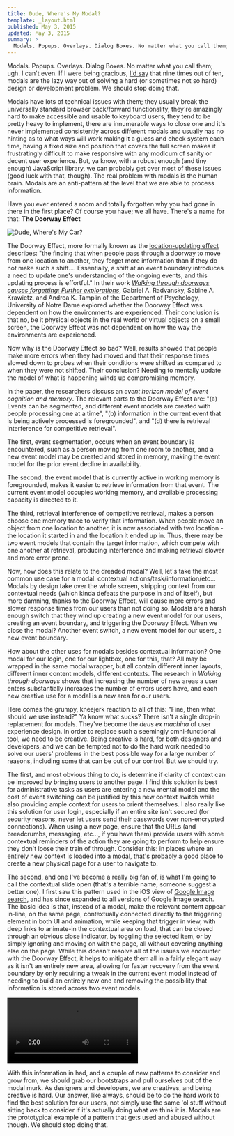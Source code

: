 ```yaml
---
title: Dude, Where's My Modal?
template: _layout.html
published: May 3, 2015
updated: May 3, 2015
summary: >
  Modals. Popups. Overlays. Dialog Boxes. No matter what you call them; ugh. I can't even. If I were being gracious, I'd say that nine times out of ten, modals are the lazy way out of solving a hard (or sometimes not so hard) design or development problem. We should stop doing that.
---
```

Modals. Popups. Overlays. Dialog Boxes. No matter what you call them; ugh. I can't even. If I were being gracious, [I'd say](https://twitter.com/Snugug/status/592716919880450050) that nine times out of ten, modals are the lazy way out of solving a hard (or sometimes not so hard) design or development problem. We should stop doing that.

Modals have lots of technical issues with them; they usually break the universally standard browser back/forward functionality, they're amazingly hard to make accessible and usable to keyboard users, they tend to be pretty heavy to implement, there are innumerable ways to close one and it's never implemented consistently across different modals and usually has no hinting as to what ways will work making it a guess and check system each time, having a fixed size and position that covers the full screen makes it frustratingly difficult to make responsive with any modicum of sanity or decent user experience. But, ya know, with a robust enough (and tiny enough) JavaScript library, we can probably get over most of these issues (good luck with that, though). The real problem with modals is the human brain. Modals are an anti-pattern at the level that we are able to process information.

Have you ever entered a room and totally forgotten why you had gone in there in the first place? Of course you have; we all have. There's a name for that: **The Doorway Effect**

![Dude, Where's My Car?](http://una.im/slides-perf-is-our-job/img/dudewhersmycar.gif)

The Doorway Effect, more formally known as the [location-updating effect](http://www.freakonomics.com/media/Radvansky%20Krawietz%20%26%20Tamplin%202011%20%28QJEP%29%20%281%29.pdf) describes: "the finding that when people pass through a doorway to move from one location to another, they forget more information than if they do not make such a shift.… Essentially, a shift at an event boundary introduces a need to update one's understanding of the ongoing events, and this updating process is effortful." In their work [_Walking through doorways causes forgetting: Further explorations_](http://www.freakonomics.com/media/Radvansky%20Krawietz%20%26%20Tamplin%202011%20%28QJEP%29%20%281%29.pdf), Gabriel A. Radvansky, Sabine A. Krawietz, and Andrea K. Tamplin of the Department of Psychology, University of Notre Dame explored whether the Doorway Effect was dependent on how the environments are experienced. Their conclusion is that no, be it physical objects in the real world or virtual objects on a small screen, the Doorway Effect was not dependent on how the way the environments are experienced.

Now why is the Doorway Effect so bad? Well, results showed that people make more errors when they had moved and that their response times slowed down to probes when their conditions were shifted as compared to when they were not shifted. Their conclusion? Needing to mentally update the model of what is happening winds up compromising memory.

In the paper, the researchers discuss an _event horizon model of event cognition and memory_. The relevant parts to the Doorway Effect are: "(a) Events can be segmented, and different event models are created with people processing one at a time", "(b) information in the current event that is being actively processed is foregrounded", and "(d) there is retrieval interference for competitive retrieval".

The first, event segmentation, occurs when an event boundary is encountered, such as a person moving from one room to another, and a new event model may be created and stored in memory, making the event model for the prior event decline in availability.

The second, the event model that is currently active in working memory is foregrounded, makes it easier to retrieve information from that event. The current event model occupies working memory, and available processing capacity is directed to it.

The third, retrieval interference of competitive retrieval, makes a person choose one memory trace to verify that information. When people move an object from one location to another, it is now associated with two location - the location it started in and the location it ended up in. Thus, there may be two event models that contain the target information, which compete with one another at retrieval, producing interference and making retrieval slower and more error prone.

Now, how does this relate to the dreaded modal? Well, let's take the most common use case for a modal: contextual actions/task/information/etc… Modals by design take over the whole screen, stripping context from our contextual needs (which kinda defeats the purpose in and of itself), but more damning, thanks to the Doorway Effect, will cause more errors and slower response times from our users than not doing so. Modals are a harsh enough switch that they wind up creating a new event model for our users, creating an event boundary, and triggering the Doorway Effect. When we close the modal? Another event switch, a new event model for our users, a new event boundary.

How about the other uses for modals besides contextual information? One modal for our login, one for our lightbox, one for this, that? All may be wrapped in the same modal wrapper, but all contain different inner layouts, different inner content models, different contexts. The research in _Walking through doorways_ shows that increasing the number of new areas a user enters substantially increases the number of errors users have, and each new creative use for a modal is a new area for our users.

Here comes the grumpy, kneejerk reaction to all of this: "Fine, then what should we use instead?" Ya know what sucks? There isn't a single drop-in replacement for modals. They've become the _deus ex machina_ of user experience design. In order to replace such a seemingly omni-functional tool, we need to be creative. Being creative is hard, for both designers and developers, and we can be tempted not to do the hard work needed to solve our users' problems in the best possible way for a large number of reasons, including some that can be out of our control. But we should try.

The first, and most obvious thing to do, is determine if clarity of context can be improved by bringing users to another page. I find this solution is best for administrative tasks as users are entering a new mental model and the cost of event switching can be justified by this new context switch while also providing ample context for users to orient themselves. I also really like this solution for user login, especially if an entire site isn't secured (for security reasons, never let users send their passwords over non-encrypted connections). When using a new page, ensure that the URLs (and breadcrumbs, messaging, etc…, if you have them) provide users with some contextual reminders of the action they are going to perform to help ensure they don't loose their train of through. Consider this: in places where an entirely new context is loaded into a modal, that's probably a good place to create a new physical page for a user to navigate to.

The second, and one I've become a really big fan of, is what I'm going to call the contextual slide open (that's a terrible name, someone suggest a better one). I first saw this pattern used in the iOS view of [Google Image search](https://images.google.com/?gws_rd=ssl), and has since expanded to all versions of Google Image search. The basic idea is that, instead of a modal, make the relevant content appear in-line, on the same page, contextually connected directly to the triggering element in both UI and animation, while keeping that trigger in view, with deep links to animate-in the contextual area on load, that can be closed through an obvious close indicator, by toggling the selected item, or by simply ignoring and moving on with the page, all without covering anything else on the page. While this doesn't resolve all of the issues we encounter with the Doorway Effect, it helps to mitigate them all in a fairly elegant way as it isn't an entirely new area, allowing for faster recovery from the event boundary by only requiring a tweak in the current event model instead of needing to build an entirely new one and removing the possibility that information is stored across two event models.

<video src="http://snugug.github.io/videos/google-images-modal-replacement.mp4" controls loop>
  <p>Download a video of the <a href="http://snugug.github.io/videos/google-images-modal-replacement.mp4">Google Image Search modal replacement</a></p>
</video>

With this information in had, and a couple of new patterns to consider and grow from, we should grab our bootstraps and pull ourselves out of the modal murk. As designers and developers, we are creatives, and being creative is hard. Our answer, like always, should be to do the hard work to find the best solution for our users, not simply use the same 'ol stuff without sitting back to consider if it's actually doing what we think it is. Modals are the prototypical example of a pattern that gets used and abused without though. We should stop doing that.
